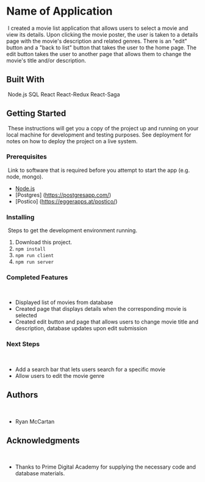 # Name of Application
​
I created a movie list application that allows users to select a movie and view its details. Upon clicking the movie poster, the user is taken to a details page with the movie's description and related genres. There is an "edit" button and a "back to list" button that takes the user to the home page. The edit button takes the user to another page that allows them to change the movie's title and/or description. 
​
## Built With
​
Node.js
SQL
React
React-Redux
React-Saga
​
## Getting Started
​
These instructions will get you a copy of the project up and running on your local machine for development and testing purposes. See deployment for notes on how to deploy the project on a live system.
​
### Prerequisites
​
Link to software that is required before you attempt to start the app (e.g. node, mongo).
​
- [Node.js](https://nodejs.org/en/)
- [Postgres] (https://postgresapp.com/)
- [Postico] (https://eggerapps.at/postico/)
​
​
### Installing
​
Steps to get the development environment running.
​
1. Download this project.
2. `npm install`
3. `npm run client`
4. `npm run server`
​
### Completed Features
​
- Displayed list of movies from database
- Created page that displays details when the corresponding movie is selected
- Created edit button and page that allows users to change movie title and description, database updates upon edit submission 
​
### Next Steps
​​
- Add a search bar that lets users search for a specific movie
- Allow users to edit the movie genre
​
## Authors
​
* Ryan McCartan
​
## Acknowledgments
​
* Thanks to Prime Digital Academy for supplying the necessary code and database materials.
